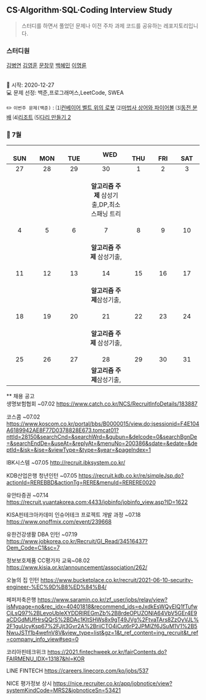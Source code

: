 ## CS·Algorithm·SQL·Coding Interview Study
<blockquote>스터디를 하면서 풀었던 문제나 이전 주차 과제 코드를 공유하는 레포지토리입니다.</blockquote>

### 스터디원

[김병연](https://github.com/whyWhale) [김영훈](https://github.com/12311321) [문창무](https://github.com/ChangmooMoon) [백혜민](https://github.com/HyeminBaek) [이명륜](https://github.com/auddl0756)

<br> 📌 시작: 2020-12-27 
<br> 💻 문제 선정: 백준,프로그래머스,LeetCode, SWEA

✏️ `이번주 문제(백준)` : ⑴[컨베이어 벨트 위의 로봇](https://www.acmicpc.net/problem/20055)  ⑵[마법사 상어와 파이어볼](https://www.acmicpc.net/problem/20056)  ⑶[동전 분배](https://www.acmicpc.net/problem/1943)  ⑷[리조트](https://www.acmicpc.net/problem/13302)  ⑸[다리 만들기 2](https://www.acmicpc.net/problem/17472)

<h3> 📅 7월 </h3>


|　  SUN　  |　  MON　  |　  TUE　  |　  WED　  |　  THU　  |　  FRI　  |　  SAT　  |
|:---:|:---:|:---:|:---:|:---:|:---:|:---:|
|   27    |   28    |   29  |  30  |  1  |  2  |  3  |
|     |     |    |<p><b>알고리즘 주제</b> 삼성기출,DP,최소 스패닝 트리</p> |  | | |
|   4   |      5      |      6      |     7     |    8     |     9     |   10   |
||||<p><b>알고리즘 주제</b> 삼성기출,</p>||||
| 11 |      12       |      13       |      14      |     15     |     16     |17|
|    |||<p><b>알고리즘 주제</b>삼성기출,</p>||||
| 18 |      19        |      20       | 21   |  22  |  23  |  24  |
||||<p><b>알고리즘 주제</b> 삼성기출,</p>||||
| 25 |26|27|28|29|30|31|
|   |   |  |<b>알고리즘 주제</b>삼성기출,||||


** 채용 공고
<br>생명보험협회 ~07.02 https://www.catch.co.kr/NCS/RecruitInfoDetails/183887

코스콤 ~07.02 https://www.koscom.co.kr/portal/bbs/B0000015/view.do;jsessionid=F4E104A6189942AE8F77D0378828E673.tomcat01?nttId=28150&searchCnd=&searchWrd=&gubun=&delcode=0&searchBgnDe=&searchEndDe=&useAt=&replyAt=&menuNo=200386&sdate=&edate=&deptId=&isk=&ise=&viewType=&type=&year=&pageIndex=1

IBK시스템 ~07.05 http://recruit.ibksystem.co.kr/

KDB산업은행 청년인턴 ~07.05 https://recruit.kdb.co.kr/re/simpleJsp.do?actionId=REREBBD&actionTg=RERE&menuId=RERERE0020

유안타증권 ~07.14 https://recruit.yuantakorea.com:4433/jobinfo/jobinfo_view.asp?ID=1622

KISA핀테크아카데미 인슈어테크 프로젝트 개발 과정 ~07.18 https://www.onoffmix.com/event/239668

유한건강생활 DBA 인턴 ~07.19 https://www.jobkorea.co.kr/Recruit/GI_Read/34516437?Oem_Code=C1&sc=7

정보보호제품 CC평가자 교육~08.02 https://www.kisia.or.kr/announcement/association/262/

오늘의 집 인턴 https://www.bucketplace.co.kr/recruit/2021-06-10-security-engineer-%EC%9D%B8%ED%84%B4/

페퍼저축은행 https://www.saramin.co.kr/zf_user/jobs/relay/view?isMypage=no&rec_idx=40401818&recommend_ids=eJxdkEsWQyEIQ1fTufwCjLsQ97%2BLevoUbIeXYDDRIREGmZb%2B8rdeOPUZONlA64VbV5GEr4E9aCDGdMUfHrsQQrS%2BDAc1KltSHWs8x9gT49JVg%2FtvaTArs8ZzOyVJL%2F1guUcyKsp67%2FJjt3Gvr2A%2BriiCTO4iCut6rP2JPMlZf6JSuM1V1%2B5NwuJSTf1b4wefnV8V&view_type=list&gz=1&t_ref_content=ing_recruit&t_ref=company_info_view#seq=0

코리아핀테크위크 https://2021.fintechweek.or.kr/fairContents.do?FAIRMENU_IDX=13187&hl=KOR

LINE FINTECH https://careers.linecorp.com/ko/jobs/537

NICE 평가정보 상시 https://nice.recruiter.co.kr/app/jobnotice/view?systemKindCode=MRS2&jobnoticeSn=53421

